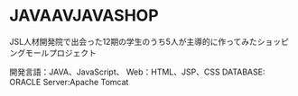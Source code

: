 # JAVAAVJAVASHOP
JSL人材開発院で出会った12期の学生のうち5人が主導的に作ってみたショッピングモールプロジェクト

開発言語：JAVA、JavaScript、
Web：HTML、JSP、CSS
DATABASE: ORACLE
Server:Apache Tomcat
